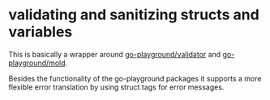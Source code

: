 [//]: # ([![]&#40;https://github.com/mbretter/go-validation/actions/workflows/go.yml/badge.svg&#41;]&#40;https://github.com/mbretter/go-validation/actions/workflows/go.yml&#41;)

[//]: # ([![]&#40;https://goreportcard.com/badge/mbretter/go-validation&#41;]&#40;https://goreportcard.com/report/mbretter/go-validation "Go Report Card"&#41;)

[//]: # ([![codecov]&#40;https://codecov.io/gh/mbretter/go-validation/graph/badge.svg?token=YMBMKY7W9X&#41;]&#40;https://codecov.io/gh/mbretter/go-validation&#41;)

# validating and sanitizing structs and variables

This is basically a wrapper around [go-playground/validator](go-playground/validator) and [go-playground/mold](go-playground/mold).

Besides the functionality of the go-playground packages it supports a more flexible error translation by using struct tags for error messages.

